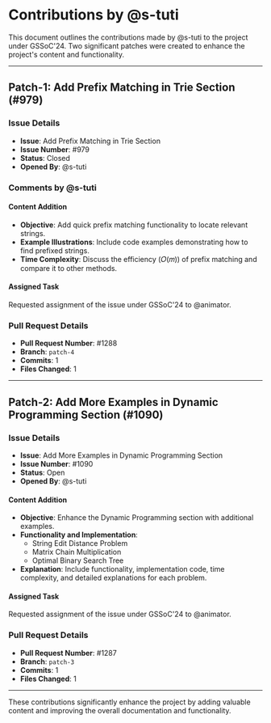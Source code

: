 # Contributions by @s-tuti

This document outlines the contributions made by @s-tuti to the project under GSSoC'24. Two significant patches were created to enhance the project's content and functionality.

---

## Patch-1: Add Prefix Matching in Trie Section (#979)

### Issue Details

- **Issue**: Add Prefix Matching in Trie Section
- **Issue Number**: #979
- **Status**: Closed
- **Opened By**: @s-tuti

### Comments by @s-tuti

#### Content Addition

- **Objective**: Add quick prefix matching functionality to locate relevant strings.
- **Example Illustrations**: Include code examples demonstrating how to find prefixed strings.
- **Time Complexity**: Discuss the efficiency (𝑂(𝑚)) of prefix matching and compare it to other methods.

#### Assigned Task

Requested assignment of the issue under GSSoC'24 to @animator.

### Pull Request Details

- **Pull Request Number**: #1288
- **Branch**: `patch-4`
- **Commits**: 1
- **Files Changed**: 1

---

## Patch-2: Add More Examples in Dynamic Programming Section (#1090)

### Issue Details

- **Issue**: Add More Examples in Dynamic Programming Section
- **Issue Number**: #1090
- **Status**: Open
- **Opened By**: @s-tuti

#### Content Addition

- **Objective**: Enhance the Dynamic Programming section with additional examples.
- **Functionality and Implementation**:
  - String Edit Distance Problem
  - Matrix Chain Multiplication
  - Optimal Binary Search Tree
- **Explanation**: Include functionality, implementation code, time complexity, and detailed explanations for each problem.

#### Assigned Task

Requested assignment of the issue under GSSoC'24 to @animator.

### Pull Request Details

- **Pull Request Number**: #1287
- **Branch**: `patch-3`
- **Commits**: 1
- **Files Changed**: 1
---

These contributions significantly enhance the project by adding valuable content and improving the overall documentation and functionality.
